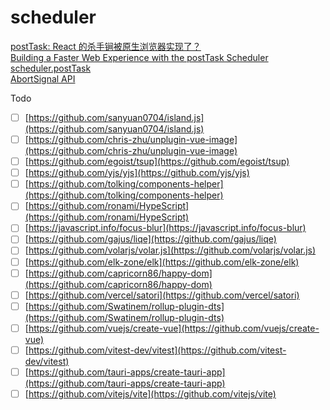 # scheduler

[postTask: React 的杀手锏被原生浏览器实现了？](https://mp.weixin.qq.com/s/TznQdLt4bHA8TuDNFR8b2Q)  
[Building a Faster Web Experience with the postTask Scheduler](https://medium.com/airbnb-engineering/building-a-faster-web-experience-with-the-posttask-scheduler-276b83454e91)  
[scheduler.postTask](https://github.com/WICG/scheduling-apis/blob/main/explainers/prioritized-post-task.md)  
[AbortSignal API](https://developer.mozilla.org/en-US/docs/Web/API/AbortSignal)


Todo
- [ ] [https://github.com/sanyuan0704/island.js](https://github.com/sanyuan0704/island.js)  
- [ ] [https://github.com/chris-zhu/unplugin-vue-image](https://github.com/chris-zhu/unplugin-vue-image)  
- [ ] [https://github.com/egoist/tsup](https://github.com/egoist/tsup)  
- [ ] [https://github.com/yjs/yjs](https://github.com/yjs/yjs)  
- [ ] [https://github.com/tolking/components-helper](https://github.com/tolking/components-helper)  
- [ ] [https://github.com/ronami/HypeScript](https://github.com/ronami/HypeScript)  
- [ ] [https://javascript.info/focus-blur](https://javascript.info/focus-blur)  
- [ ] [https://github.com/gajus/liqe](https://github.com/gajus/liqe)  
- [ ] [https://github.com/volarjs/volar.js](https://github.com/volarjs/volar.js) 
- [ ] [https://github.com/elk-zone/elk](https://github.com/elk-zone/elk)  
- [ ] [https://github.com/capricorn86/happy-dom](https://github.com/capricorn86/happy-dom)  
- [ ] [https://github.com/vercel/satori](https://github.com/vercel/satori)  
- [ ] [https://github.com/Swatinem/rollup-plugin-dts](https://github.com/Swatinem/rollup-plugin-dts)
- [ ] [https://github.com/vuejs/create-vue](https://github.com/vuejs/create-vue)  
- [ ] [https://github.com/vitest-dev/vitest](https://github.com/vitest-dev/vitest)  
- [ ] [https://github.com/tauri-apps/create-tauri-app](https://github.com/tauri-apps/create-tauri-app)  
- [ ] [https://github.com/vitejs/vite](https://github.com/vitejs/vite)

